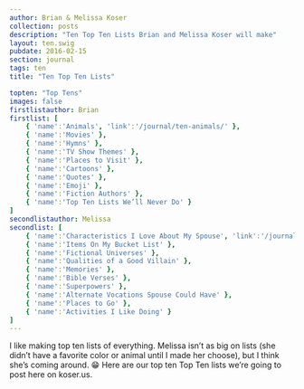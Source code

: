 ```yaml
---
author: Brian & Melissa Koser
collection: posts
description: "Ten Top Ten Lists Brian and Melissa Koser will make"
layout: ten.swig
pubdate: 2016-02-15
section: journal
tags: ten
title: "Ten Top Ten Lists"

topten: "Top Tens"
images: false
firstlistauthor: Brian
firstlist: [
    { 'name':'Animals', 'link':'/journal/ten-animals/' }, 
    { 'name':'Movies' }, 
    { 'name':'Hymns' }, 
    { 'name':'TV Show Themes' }, 
    { 'name':'Places to Visit' }, 
    { 'name':'Cartoons' }, 
    { 'name':'Quotes' }, 
    { 'name':'Emoji' }, 
    { 'name':'Fiction Authors' }, 
    { 'name':'Top Ten Lists We’ll Never Do' }
]
secondlistauthor: Melissa
secondlist: [
    { 'name':'Characteristics I Love About My Spouse', 'link':'/journal/ten-characteristics-of-my-spouse/' }, 
    { 'name':'Items On My Bucket List' }, 
    { 'name':'Fictional Universes' }, 
    { 'name':'Qualities of a Good Villain' }, 
    { 'name':'Memories' }, 
    { 'name':'Bible Verses' }, 
    { 'name':'Superpowers' }, 
    { 'name':'Alternate Vocations Spouse Could Have' }, 
    { 'name':'Places to Go' }, 
    { 'name':'Activities I Like Doing' }
]
---
```


I like making top ten lists of everything. Melissa isn’t as big on lists (she didn’t have a favorite color or animal until I made her choose), but I think she’s coming around. 😁 Here are our top ten Top Ten lists we’re going to post here on koser.us.